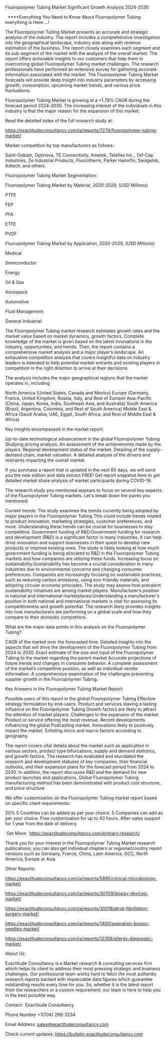 Fluoropolymer Tubing Market Significant Growth Analysis 2024-2030

  ****Everything You Need to Know About Fluoropolymer Tubing everything is Here....!

The Fluoropolymer Tubing Market presents an accurate and strategic analysis of the industry. The report includes a comprehensive investigation into the geographical landscape, industry size along with revenue estimation of the business. The report closely examines each segment and its sub-segment of the market with the analysis of the overall market. The report offers actionable insights to our customers that help them in overcoming global Fluoropolymer Tubing market challenges. The research professionals have performed an extensive survey for gathering accurate information associated with the market. The Fluoropolymer Tubing Market forecasts will provide deep insight into industry parameters by accessing growth, consumption, upcoming market trends, and various price fluctuations.

Fluoropolymer Tubing Market is growing at a +1.78% CAGR during the forecast period 2024-2030. The increasing interest of the individuals in this industry is that the major reason for the expansion of this market.

Read the detailed index of the full research study at:

https://exactitudeconsultancy.com/ja/reports/7274/fluoropolymer-tubing-market/

Market competition by top manufacturers as follows:

Saint-Gobain, Optinova, TE Connectivity, Ametek, Teleflex Inc., Tef-Cap Industries, Ze Industrial Products, Fluorotherm, Parker Hannifin, Swagelok, Adtech, and others.

Fluoropolymer Tubing Market Segmentation:

Fluoropolymer Tubing Market by Material, 2020-2029, (USD Millions)

PTFE

FEP

PFA

ETFE

PVDF

Fluoropolymer Tubing Market by Application, 2020-2029, (USD Millions)

Medical

Semiconductor

Energy

Oil & Gas

Aerospace

Automotive

Fluid Management

General Industrial

The Fluoropolymer Tubing market research estimates growth rates and the market value based on market dynamics, growth factors. Complete knowledge of the market is given based on the latest innovations in the industry, opportunities, and trends. Then, the report contains a comprehensive market analysis and a major player’s landscape. An exhaustive competition analysis that covers insightful data on industry leaders is intended to help potential market entrants and existing players in competition in the right direction to arrive at their decisions.

The analysis includes the major geographical regions that the market operates in, including

North America (United States, Canada and Mexico)
Europe (Germany, France, United Kingdom, Russia, Italy, and Rest of Europe)
Asia-Pacific (China, Japan, Korea, India, Southeast Asia, and Australia)
South America (Brazil, Argentina, Colombia, and Rest of South America)
Middle East & Africa (Saudi Arabia, UAE, Egypt, South Africa, and Rest of Middle East & Africa)

Key insights encompassed in the market report:

Up-to-date technological advancement in the global Fluoropolymer Tubing
Studying pricing analysis.
An assessment of the achievements made by the players.
Regional development status of the market.
Detailing of the supply-demand chain, market valuation.
A detailed analysis of the drivers and restraints impacting the overall market.

If you purchase a report that is updated in the next 60 days, we will send you the new edition and data extract FREE! Get report snapshot here to get detailed market share analysis of market participants during COVID-19:

The research study you mentioned appears to focus on several key aspects of the Fluoropolymer Tubing markets. Let's break down the points you mentioned:

Current trends: The study examines the trends currently being adopted by major players in the Fluoropolymer Tubing This could include trends related to product innovation, marketing strategies, customer preferences, and more. Understanding these trends can be crucial for businesses to stay competitive.
Government funding of R&D:Government funding for research and development (R&D) is a significant factor in many industries. It can help drive innovation and support businesses in their quest to develop new products or improve existing ones. The study is likely looking at how much government funding is being allocated to R&D in the Fluoropolymer Tubing markets and how companies are utilizing these funds.
Increasing focus on sustainability:Sustainability has become a crucial consideration in many industries due to environmental concerns and changing consumer preferences. Companies are increasingly focusing on sustainable practices, such as reducing carbon emissions, using eco-friendly materials, and adopting circular economy principles. The study may assess how prevalent sustainability initiatives are among market players.
Manufacturer’s position in national and international marketplaces:Understanding a manufacturer's position in both national and international markets is vital for assessing its competitiveness and growth potential. The research likely provides insights into how manufacturers are performing on a global scale and how they compare to their domestic competitors.

What are the major data points in this analysis on the Fluoropolymer Tubing?

CAGR of the market over the forecasted time.
Detailed insights into the aspects that will drive the development of the Fluoropolymer Tubing from 2024 to 2030.
Exact estimate of the size and input of the Fluoropolymer Tubing to the market regarding the parent market
Accurate projections of future trends and changes in consumer behavior. A complete assessment of the market’s competitive position, as well as individual vendor information.
A comprehensive examination of the challenges preventing supplier growth in the Fluoropolymer Tubing.

Key Answers in the Fluoropolymer Tubing Market Report:

Possible users of this report in the global Fluoropolymer Tubing
Effective strategy formulation by end-users.
Product and services leaving a lasting influence on the Fluoropolymer Tubing
Growth factors are likely to attract the attention of market players.
Challenges to the expansion of the market.
Product or service offering the most revenue.
Recent developments influencing the global Podcasting market.
Innovations likely to positively impact the market.
Enlisting micro and macro factors according to geography.

The report covers vital details about the market such as application in various sectors, product type bifurcations, supply and demand statistics, and growth factors. The research has evaluated and elucidated the research and development statuses of key companies, their financial outlooks, and their expansion plans for the forecast period from 2024 to 2030. In addition, the report discusses R&D and the demand for new product launches and applications. Global Fluoropolymer Tubing manufacturing method has been demonstrated with product cost structure, and price structure

We offer customization on the Fluoropolymer Tubing market report based on specific client requirements:

20%
5 Countries can be added as per your choice.
5 Companies can add as per your choice.
Free customization for up to 40 hours.
After-sales support for 1 year from the date of delivery.

 Get More:  https://exactitudeconsultancy.com/primary-research/

Thank you for your interest in the Fluoropolymer Tubing Market research publications; you can also get individual chapters or regional/country report versions such as Germany, France, China, Latin America, GCC, North America, Europe or Asia.

Other Reports:

https://exactitudeconsultancy.com/ja/reports/5895/clinical-microbiology-market/

https://exactitudeconsultancy.com/ja/reports/30709/biopsy-devices-market/

https://exactitudeconsultancy.com/ja/reports/30018/atrial-fibrillation-surgery-market/

https://exactitudeconsultancy.com/ja/reports/1400/aspiration-biopsy-needles-market/

https://exactitudeconsultancy.com/ja/reports/12359/allergy-diagnostic-market/

About Us:

Exactitude Consultancy is a Market research & consulting services firm which helps its client to address their most pressing strategic and business challenges. Our professional team works hard to fetch the most authentic research reports backed with impeccable data figures which guarantee outstanding results every time for you. So, whether it is the latest report from the researchers or a custom requirement, our team is here to help you in the best possible way.

Contact:  Exactitude Consultancy

Phone Number +1(704) 266-3234

Email Address: sales@exactitudeconsultancy.com

Check current updates: https://bulletin.exactitudeconsultancy.com
